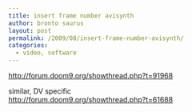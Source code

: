 ```yaml
---
title: insert frame number avisynth
author: bronto saurus
layout: post
permalink: /2009/08/insert-frame-number-avisynth/
categories:
  - video, software
---
```

<a href="http://forum.doom9.org/showthread.php?t=91968" target="_blank" >http://forum.doom9.org/showthread.php?t=91968</a>

similar, DV specific  
<a href="http://forum.doom9.org/showthread.php?t=61688" target="_blank" >http://forum.doom9.org/showthread.php?t=61688</a>